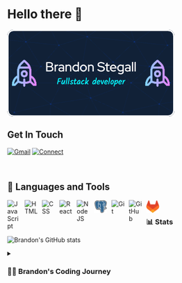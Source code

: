 
<h1>Hello there 👋 </h1>
<img align="center" alt="Banner" src="./Banner/github-header-image.png" />

</br>

<h2>Get In Touch</h2>
<p align="left">
 <a href="mailto:brandonws20@gmail.com">
         <img alt="Gmail" title="Contact Me" src="https://img.shields.io/badge/Gmail-D14836?style=for-the-badge&logo=gmail&logoColor=white"/></a>
         
<a href="https://www.linkedin.com/in/brandonstegall817/">
         <img alt="Connect" title="Connect With Me" src="https://img.shields.io/badge/linkedin-%230077B5.svg?style=for-the-badge&logo=linkedin&logoColor=white"/></a>
</p>

</br>

<h2>🧰 Languages and Tools</h2>

<img align="left" alt="JavaScript" width="30px" style="padding-right:10px;" src="https://cdn.jsdelivr.net/gh/devicons/devicon/icons/javascript/javascript-plain.svg" />
<!--<img align="left" alt="TypeScript" width="30px" style="padding-right:10px;" src="https://cdn.jsdelivr.net/gh/devicons/devicon/icons/typescript/typescript-plain.svg" />-->
<!--<img align="left" alt="Go/Golang" width="30px" style="padding-right:10px;" src="https://raw.githubusercontent.com/devicons/devicon/v2.15.1/icons/go/go-original.svg" /> -->
<!-- <img align="left" alt="" width="30px" style="padding-right:10px;" src="https://cdn.jsdelivr.net/gh/devicons/devicon/icons/linux/linux-original.svg" /> -->
<img align="left" alt="HTML" width="30px" style="padding-right:10px;" src="https://cdn.jsdelivr.net/gh/devicons/devicon/icons/html5/html5-plain.svg" />
<img align="left" alt="CSS" width="30px" style="padding-right:10px;" src="https://cdn.jsdelivr.net/gh/devicons/devicon/icons/css3/css3-plain.svg" />
<img align="left" alt="React" width="30px" style="padding-right:10px;" src="https://cdn.jsdelivr.net/gh/devicons/devicon/icons/react/react-original.svg" />
<img align="left" alt="NodeJS" width="30px" style="padding-right:10px;" src="https://cdn.jsdelivr.net/gh/devicons/devicon/icons/nodejs/nodejs-original.svg" />
<!-- <img align="left" alt="Python" width="30px" style="padding-right:10px;" src="https://cdn.jsdelivr.net/gh/devicons/devicon/icons/python/python-plain.svg" /> -->
<!-- <img align="left" alt="Go/Golang" width="30px" style="padding-right:10px;" src="https://cdn.jsdelivr.net/gh/devicons/devicon/icons/cplusplus/cplusplus-line.svg" /> -->
<img align="left" alt="PostgresSQL" width="30px" style="padding-right:10px;" src="https://raw.githubusercontent.com/devicons/devicon/v2.15.1/icons/postgresql/postgresql-original.svg" /> 
<img align="left" alt="Git" width="30px" style="padding-right:10px;" src="https://cdn.jsdelivr.net/gh/devicons/devicon/icons/git/git-original.svg" />
<img align="left" alt="GitHub" width="30px" style="padding-right:10px;" src="https://cdn.jsdelivr.net/gh/devicons/devicon/icons/github/github-original.svg" />
<img align="left" alt="GitLab" width="30px" style="padding-right:10px;" src="https://raw.githubusercontent.com/devicons/devicon/v2.15.1/icons/gitlab/gitlab-original.svg" />

</br>

### 📊 Stats

<!--![Brandon's GitHub stats](https://github-readme-stats.vercel.app/api?username=bal17&show_icons=true&theme=transparent)-->
![Brandon's GitHub stats](https://github-readme-stats.vercel.app/api?username=bal17&show_icons=true&theme=github_dark)
<!--![GitHub Streak](https://streak-stats.demolab.com/?user=bal17&theme=gruvbox&border_radius=4.5) -->


<details>
 <summary><h3>👨‍💻 Brandon's Coding Journey</h3></summary>
		Still going...
 



